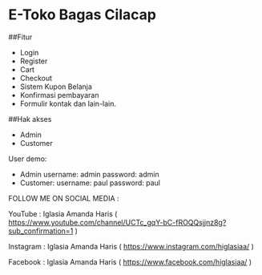 # E-Toko Bagas Cilacap

##Fitur

- Login
- Register
- Cart
- Checkout
- Sistem Kupon Belanja
- Konfirmasi pembayaran
- Formulir kontak
  dan lain-lain.

##Hak akses

- Admin
- Customer

User demo:

- Admin
  username: admin
  password: admin
- Customer:
  username: paul
  password: paul

FOLLOW ME ON SOCIAL MEDIA :

YouTube : Iglasia Amanda Haris ( https://www.youtube.com/channel/UCTc_gqY-bC-fROQQsjjnz8g?sub_confirmation=1 )

Instagram : Iglasia Amanda Haris ( https://www.instagram.com/higlasiaa/ )

Facebook : Iglasia Amanda Haris ( https://www.facebook.com/higlasiaa/ )
